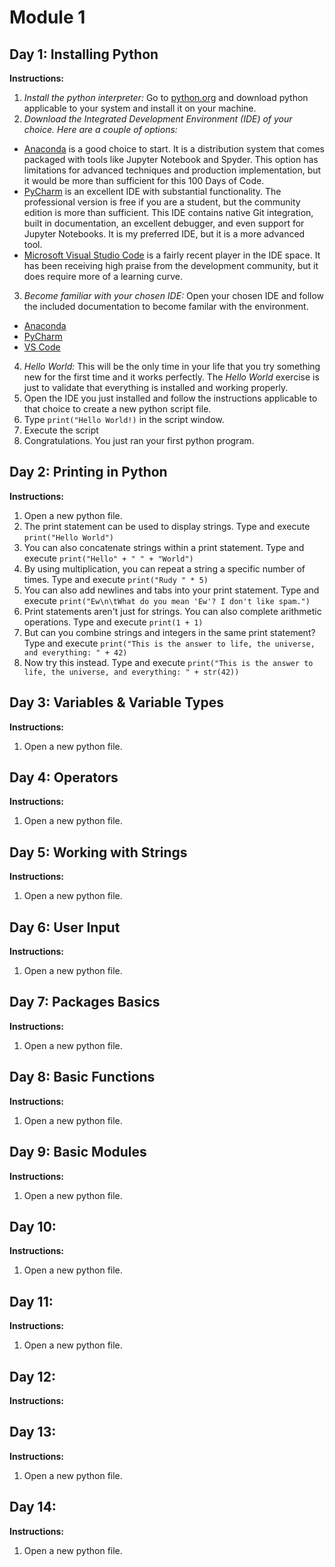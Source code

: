 # Module 1

## Day 1: Installing Python
**Instructions:**
1. _Install the python interpreter:_ Go to [python.org](https://www.python.org/downloads/) and download python applicable to your system and install it on your machine.
2. _Download the Integrated Development Environment (IDE) of your choice. Here are a couple of options:_
  * [Anaconda](https://www.anaconda.com/distribution/) is a good choice to start. It is a distribution system that comes packaged with tools like Jupyter Notebook and Spyder. This option has limitations for advanced techniques and production implementation, but it would be more than sufficient for this 100 Days of Code.
  * [PyCharm](https://www.jetbrains.com/pycharm/download) is an excellent IDE with substantial functionality. The professional version is free if you are a student, but the community edition is more than sufficient. This IDE contains native Git integration, built in documentation, an excellent debugger, and even support for Jupyter Notebooks. It is my preferred IDE, but it is a more advanced tool.
  * [Microsoft Visual Studio Code](https://code.visualstudio.com/Download) is a fairly recent player in the IDE space. It has been receiving high praise from the development community, but it does require more of a learning curve.
3. _Become familiar with your chosen IDE:_ Open your chosen IDE and follow the included documentation to become familar with the environment.
  * [Anaconda](https://docs.anaconda.com/anaconda/install/)
  * [PyCharm](https://www.jetbrains.com/pycharm/documentation/)
  * [VS Code](https://code.visualstudio.com/docs)
4. _Hello World:_ This will be the only time in your life that you try something new for the first time and it works perfectly. The _Hello World_ exercise is just to validate that everything is installed and working properly.
  1. Open the IDE you just installed and follow the instructions applicable to that choice to create a new python script file.
  2. Type `print("Hello World!)` in the script window.
  3. Execute the script
  4. Congratulations. You just ran your first python program.

## Day 2: Printing in Python
**Instructions:** 
1. Open a new python file.
2. The print statement can be used to display strings. Type and execute `print("Hello World")`
3. You can also concatenate strings within a print statement. Type and execute `print("Hello" + " " + "World")`
4. By using multiplication, you can repeat a string a specific number of times. Type and execute `print("Rudy " * 5)`
5. You can also add newlines and tabs into your print statement. Type and execute `print("Ew\n\tWhat do you mean 'Ew'? I don't like spam.")`
6. Print statements aren't just for strings. You can also complete arithmetic operations. Type and execute `print(1 + 1)`
7. But can you combine strings and integers in the same print statement? Type and execute `print("This is the answer to life, the universe, and everything: " + 42)`
8. Now try this instead. Type and execute `print("This is the answer to life, the universe, and everything: " + str(42))`

## Day 3: Variables & Variable Types
**Instructions:** 
1. Open a new python file.

## Day 4: Operators
**Instructions:** 
1. Open a new python file.

## Day 5: Working with Strings
**Instructions:** 
1. Open a new python file.

## Day 6: User Input
**Instructions:** 
1. Open a new python file.

## Day 7: Packages Basics
**Instructions:** 
1. Open a new python file.

## Day 8: Basic Functions
**Instructions:** 
1. Open a new python file.

## Day 9: Basic Modules
**Instructions:** 
1. Open a new python file.

## Day 10: 
**Instructions:** 
1. Open a new python file.

## Day 11: 
**Instructions:** 
1. Open a new python file.

## Day 12: 
**Instructions:** 

## Day 13: 
**Instructions:** 
1. Open a new python file.

## Day 14: 
**Instructions:** 
1. Open a new python file.

